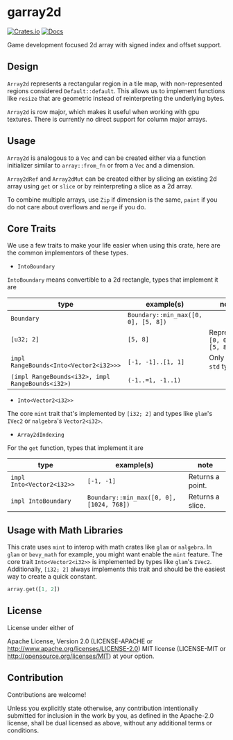 # garray2d

[![Crates.io](https://img.shields.io/crates/v/garray2d.svg)](https://crates.io/crates/garray2d)
[![Docs](https://docs.rs/garray2d/badge.svg)](https://docs.rs/garray2d/latest/garray2d/)

Game development focused 2d array with signed index and offset support.

## Design

`Array2d` represents a rectangular region in a tile map,
with non-represented regions considered `Default::default`.
This allows us to implement functions like `resize` that are geometric
instead of reinterpreting the underlying bytes.

`Array2d` is row major, which makes it useful when working with gpu textures.
There is currently no direct support for column major arrays.

## Usage

`Array2d` is analogous to a `Vec` and can be created either via a function initializer
similar to `array::from_fn` or from a `Vec` and a dimension.

`Array2dRef` and `Array2dMut` can be created either by slicing an existing 2d array
using `get` or `slice` or by reinterpreting a slice as a 2d array.

To combine multiple arrays, use `Zip` if dimension is the same, `paint` if you
do not care about overflows and `merge` if you do.

## Core Traits

We use a few traits to make your life easier when using this crate,
here are the common implementors of these types.

* `IntoBoundary`

`IntoBoundary` means convertible to a 2d rectangle, types that implement it are

| type | example(s) | note |
| - | - | - |
| `Boundary` | `Boundary::min_max([0, 0], [5, 8])` | |
| `[u32; 2]` | `[5, 8]` | Represents `[0, 0]..[5, 8]` |
| `impl RangeBounds<Into<Vector2<i32>>>` | `[-1, -1]..[1, 1]` | Only for `std` types |
| `(impl RangeBounds<i32>, impl RangeBounds<i32>)` | `(-1..=1, -1..1)` | |

* `Into<Vector2<i32>>`

The core `mint` trait that's implemented by `[i32; 2]` and types like `glam`'s `IVec2` or `nalgebra`'s `Vector2<i32>`.

* `Array2dIndexing`

For the `get` function, types that implement it are

| type | example(s) | note |
| - | - | - |
| `impl Into<Vector2<i32>>` | `[-1, -1]` | Returns a point. |
| `impl IntoBoundary` | `Boundary::min_max([0, 0], [1024, 768])` | Returns a slice. |

## Usage with Math Libraries

This crate uses `mint` to interop with math crates like `glam` or `nalgebra`.
In `glam` or `bevy_math` for example, you might want enable the `mint` feature.
The core trait `Into<Vector2<i32>>` is implemented by types like `glam`'s `IVec2`.
Additionally, `[i32; 2]` always implements this trait and should be the easiest way to
create a quick constant.

```rust
array.get([1, 2])
```

## License

License under either of

Apache License, Version 2.0 (LICENSE-APACHE or <http://www.apache.org/licenses/LICENSE-2.0>)
MIT license (LICENSE-MIT or <http://opensource.org/licenses/MIT>)
at your option.

## Contribution

Contributions are welcome!

Unless you explicitly state otherwise, any contribution intentionally submitted for inclusion in the work by you, as defined in the Apache-2.0 license, shall be dual licensed as above, without any additional terms or conditions.

